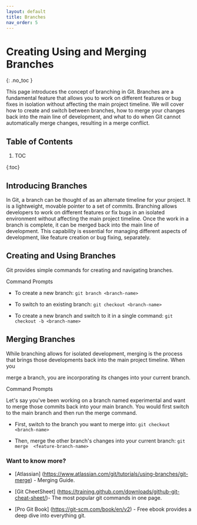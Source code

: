 ```yaml
---
layout: default
title: Branches
nav_order: 5
---
```


# Creating Using and Merging Branches
{: .no_toc }

This page introduces the concept of branching in Git. Branches are a fundamental feature that allows you to work on different features or bug fixes in isolation without affecting the main project timeline. We will cover how to create and switch between branches, how to merge your changes back into the main line of development, and what to do when Git cannot automatically merge changes, resulting in a merge conflict.



## Table of Contents


1. TOC

{:toc}



## Introducing Branches

In Git, a branch can be thought of as an alternate timeline for your project. It is a lightweight, movable pointer to a set of commits. Branching allows developers to work on different features or fix bugs in an isolated environment without affecting the main project timeline. Once the work in a branch is complete, it can be merged back into the main line of development. This capability is essential for managing different aspects of development, like feature creation or bug fixing, separately.



## Creating and Using Branches

Git provides simple commands for creating and navigating branches.

Command Prompts


- To create a new branch: `git branch <branch-name>`

- To switch to an existing branch: `git checkout <branch-name>`

- To create a new branch and switch to it in a single command: `git checkout -b <branch-name>`



## Merging Branches

While branching allows for isolated development, merging is the process that brings those developments back into the main project timeline. When you 

merge a branch, you are incorporating its changes into your current branch.

Command Prompts

Let's say you've been working on a branch named experimental and want to merge those commits back into your main branch. You would first switch to the main branch and then run the merge command.

- First, switch to the branch you want to merge into: `git checkout <branch-name>`

- Then, merge the other branch's changes into your current branch: `git merge  <feature-branch-name>`


### Want to know more?

- [Atlassian] (https://www.atlassian.com/git/tutorials/using-branches/git-merge) - Merging Guide.

- [Git CheetSheet] (https://training.github.com/downloads/github-git-cheat-sheet/)- The most popular git commands in one page.

- [Pro Git Book] (https://git-scm.com/book/en/v2) - Free ebook provides a deep dive into everything git.




